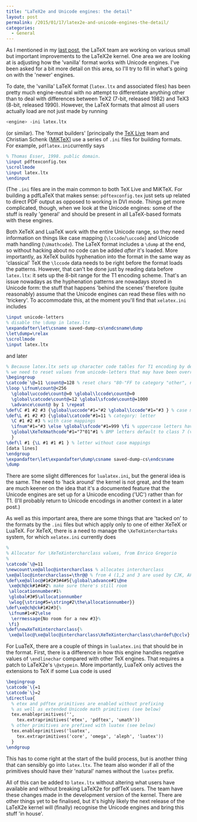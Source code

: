 ```yaml
---
title: "LaTeX2e and Unicode engines: the detail"
layout: post
permalink: /2015/01/17/latex2e-and-unicode-engines-the-detail/
categories:
  - General
---
```

As I mentioned in my [last post](/2014/12/28/fixing-latex2e/), the LaTeX team are working on various small but important improvements to the LaTeX2e kernel. One area we are looking at is adjusting how the 'vanilla' format works with Unicode engines. I've been asked for a bit more detail on this area, so I'll try to fill in what's going on with the 'newer' engines.

To date, the 'vanilla' LaTeX format (`latex.ltx` and associated files) has been pretty much engine-neutral with no attempt to differentiate anything other than to deal with differences between TeX2 (7-bit, released 1982) and TeX3 (8-bit, released 1990). However, the LaTeX formats that almost all users actually load are not just made by running

```bash
<engine> -ini latex.ltx
```

(or similar). The 'format builders' [principally the [TeX Live](https://tug.org/texlive) team and Christian Schenk ([MiKTeX](http://miktex.org)] use a series of `.ini` files for building formats. For example, `pdflatex.ini`currently says

```latex
% Thomas Esser, 1998. public domain.
\input pdftexconfig.tex
\scrollmode
\input latex.ltx
\endinput
```

(The `.ini` files are in the main common to both TeX Live and MiKTeX. For building a pdfLaTeX that makes sense: `pdftexconfig.tex` just sets up related to direct PDF output as opposed to working in DVI mode. Things get more complicated, though, when we look at  the Unicode engines: some of the stuff is really 'general' and should be present in all LaTeX-based formats with these engines.

Both XeTeX and LuaTeX work with the entire Unicode range, so they need information on things like case mapping (`\lccode`/`\uccode`) and Unicode math handling (`\Umathcode`). The LaTeX format includes a `\dump` at the end, so without hacking about no code can be added _after_ it's loaded. More importantly, as XeTeX builds hyphenation into the format in the same way as 'classical' TeX the `\lccode` data needs to be right before the format loads the patterns. However, that can't be done just by reading data before `latex.ltx`: it sets up the 8-bit range for the T1 encoding scheme. That's an issue nowadays as the hyphenation patterns are nowadays stored in Unicode form: the stuff that happens 'behind the scenes' therefore (quite reasonably) assume that the Unicode engines can read these files with no 'trickery'. To accommodate this, at the moment you'll find that `xelatex.ini` includes

```latex
\input unicode-letters
% disable the \dump in latex.ltx
\expandafter\let\csname saved-dump-cs\endcsname\dump
\let\dump=\relax
\scrollmode
\input latex.ltx
```

and later

```latex
% Because latex.ltx sets up character code tables for T1 encoding by default,
% we need to reset values from unicode-letters that may have been overridden
\begingroup
\catcode`\@=11 \count@=128 % reset chars "80-"FF to category "other", no case mapping
\loop \ifnum\count@<256
  \global\uccode\count@=0 \global\lccode\count@=0
  \global\catcode\count@=12 \global\sfcode\count@=1000
  \advance\count@ by 1 \repeat
\def\C #1 #2 #3 {\global\uccode"#1="#2 \global\lccode"#1="#3 } % case mappings (non-letter)
\def\L #1 #2 #3 {\global\catcode"#1=11 % category: letter
  \C #1 #2 #3 % with case mappings
  \ifnum"#1="#3 \else \global\sfcode"#1=999 \fi % uppercase letters have sfcode=999
  \global\XeTeXmathcode"#1="7"01"#1 % BMP letters default to class 7 (var), fam 1
  }
\def\l #1 {\L #1 #1 #1 } % letter without case mappings
[data lines]
\endgroup
\expandafter\let\expandafter\dump\csname saved-dump-cs\endcsname
\dump
```

There are some slight differences for `lualatex.ini`, but the general idea is the same. The need to 'hack around' the kernel is not great, and the team are much keener on the idea that it's a documented feature that the Unicode engines are set up for a Unicode encoding ('UC') rather than for T1. (I'll probably return to Unicode encodings in another context in a later post.)

As well as this important area, there are some things that are 'tacked on' to the formats by the `.ini` files but which apply only to one of either XeTeX or LuaTeX. For XeTeX, there is a need to manage the `\XeTeXinterchartoks` system, for which `xelatex.ini` currently does

<!-- {% raw %} -->
```latex
%
% Allocator for \XeTeXintercharclass values, from Enrico Gregorio
%
\catcode`\@=11
\newcount\xe@alloc@intercharclass % allocates intercharclass
\xe@alloc@intercharclass=\thr@@ % from 4 (1,2 and 3 are used by CJK, AFAIK)
\def\xe@alloc@#1#2#3#4#5{\global\advance#1\@ne
 \xe@ch@ck#1#4#2% make sure there's still room
 \allocationnumber#1%
 \global#3#5\allocationnumber
 \wlog{\string#5=\string#2\the\allocationnumber}}
\def\xe@ch@ck#1#2#3{%
 \ifnum#1<#2\else
  \errmessage{No room for a new #3}%
 \fi}
\def\newXeTeXintercharclass{%
 \xe@alloc@\xe@alloc@intercharclass\XeTeXintercharclass\chardef\@cclv} %at most 254
```
<!-- {% endraw %} -->

For LuaTeX, there are a couple of things in `lualatex.ini` that should be in the format. First, there is a difference in how this engine handles negative values of `\endlinechar` compared with other TeX engines. That requires a patch to LaTeX2e's `\@xtypein`. More importantly, LuaTeX only actives the extensions to TeX if some Lua code is used

```latex
\begingroup
\catcode`\{=1
\catcode`\}=2
\directlua{
  % etex and pdftex primitives are enabled without prefixing
  % as well as extended Unicode math primitives (see below)
  tex.enableprimitives('',
    tex.extraprimitives('etex', 'pdftex', 'umath'))
  % other primitives are prefixed with luatex (see below)
  tex.enableprimitives('luatex',
    tex.extraprimitives('core', 'omega', 'aleph', 'luatex'))
  }
\endgroup
```

This has to come right at the start of the build process, but is another thing that can sensibly go into `latex.ltx`. The team also wonder if all of the primitives should have their 'natural' names without the `luatex` prefix.

All of this can be added to `latex.ltx` without altering what users have available and without breaking LaTeX2e for pdfTeX users. The team have these changes made in the development version of the kernel. There are other things yet to be finalised, but it's highly likely the next release of the LaTeX2e kernel will (finally) recognise the Unicode engines and bring this stuff 'in house'.
